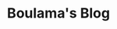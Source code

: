 ---
layout: home

title: Boulama's Blog
titleTemplate: Boulama's Blog

hero:
  name: Boulama's blog
  #  text: Hello, welcome to my site.
  tagline: Here are projects that I work on or used to work on.
  actions:
    - theme: alt
      text: About
      link: /about

features:
  - icon: <img src="https://cdn-icons-png.flaticon.com/512/15301/15301809.png"/>
    title: Working on something new
    details: Stealth project :) will share more soon.
  - icon: <img src="https://res.cloudinary.com/tinq-ai/image/upload/v1642010834/website/tinq-favicon_s9nvap.png"/>
    title: Tinq.ai
    details: I own Tinq.ai, an NLP infrastructure
    link: https://tinq.ai
  - icon: <img src="https://spellbox.app/media/images/web1.png"/>
    title: SpellBox.ai (sold)
    details: AI programming assistant. I built, developed and sold SpellBox.ai for a high 5-figures.
    link: https://spellbox.ai
  - icon: <img src="https://res.cloudinary.com/da4jn254y/image/upload/v1707700178/website/favicon_vdettn.png"/>
    title: Ilimmi.com
    details: Currently building Ilimmi, a facial recognition infrastructure.
    link: https://ilimmi.com
---